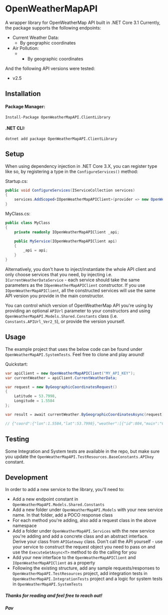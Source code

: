 ﻿
# OpenWeatherMapAPI
A wrapper library for OpenWeatherMap API built in .NET Core 3.1
Currently, the package supports the following endpoints:
- Current Weather Data:
	- By geographic coordinates
- Air Pollution:
	- - By geographic coordinates

And the following API versions were tested:
- v2.5

## Installation

#### Package Manager:
`Install-Package OpenWeatherMapAPI.ClientLibrary`
#### .NET CLI:
`dotnet add package OpenWeatherMapAPI.ClientLibrary`

## Setup

When using dependency injection in .NET Core 3.X, you can register type like so, by registering a type in the ```ConfigureServices()``` method:

Startup.cs:
```csharp
public void ConfigureServices(IServiceCollection services)
{
	services.AddScoped<IOpenWeatherMapAPIClient>(provider => new OpenWeatherMapAPIClient("MY_API_KEY"));
}
```

MyClass.cs:

```csharp
public class MyClass
{
	private readonly IOpenWeatherMapAPIClient _api;

	public MyService(IOpenWeatherMapAPIClient api)
	{
		_api = api;
	}
}
```

Alternatively, you don't have to inject/instantiate the whole API client and only choose services that you need, by injecting i.e. `ICurrentWeatherDataService` - each service should take the same parameters as the `IOpenWeatherMapAPIClient` constructor. If you use `IOpenWeatherMapAPIClient`, all the constructed services will use the same API version you provide in the main constructor.

You can control which version of OpenWeatherMap API you're using by providing an optional `APIUrl` parameter to your constructors and using `OpenWeatherMapAPI.Models.Shared.Constants` class (i.e. `Constants.APIUrl_Ver2_5`), or provide the version yourself.

## Usage

The example project that uses the below code can be found under `OpenWeatherMapAPI.SystemTests`. Feel free to clone and play around!

Quickstart:

```csharp
var apiClient = new OpenWeatherMapAPIClient("MY_API_KEY");
var currentWeather = apiClient.CurrentWeatherData;

var request = new ByGeographicCoordinatesRequest()
{
	Latitude = 53.7998,
	Longitude = 1.5584
};

var result = await currentWeather.ByGeographicCoordinatesAsync(request);

// {"coord":{"lon":1.5584,"lat":53.7998},"weather":[{"id":804,"main":"Clouds","description":"overcast clouds","icon":"04d"}],"base":"stations","main":{"temp":286.48,"feels_like":286.11,"temp_min":286.48,"temp_max":286.48,"pressure":1015,"humidity":86},"visibility":10000,"wind":{"speed":9.68,"deg":180},"clouds":{"all":100},"dt":1634563421,"sys":{"type":2,"id":2029944,"country":"GB","sunrise":1634538410,"sunset":1634575838},"timezone":0,"id":2650519,"name":"Easington","cod":200}

```
## Testing

Some Integration and System tests are available in the repo, but make sure you update the `OpenWeatherMapAPI.TestResources.BaseConstants.APIkey` constant.


## Development

In order to add a new service to the library, you'll need to:
- Add a new endpoint constant in `OpenWeatherMapAPI.Models.Shared.Constants`
- Add a new folder under `OpenWeatherMapAPI.Models` with your new service name. In that folder, add a POCO response class
- For each method you're adding, also add a request class in the above namespace
- Add a folder under `OpenWeatherMapAPI.Services` with the new service you're adding and add a concrete class and an abstract interface. Derive your class from `APIGateway` class. Don't call the API yourself - use your service to construct the request object you need to pass on and use the `ExecuteGetAsync<T>` method to do the calling for you
- Add your new interface to the `OpenWeatherMapAPIClient` and `IOpenWeatherMapAPIClient` as a property
- Following the existing structure, add any sample requests/responses to `OpenWeatherMapAPI.TestResources` project, add integration tests in `OpenWeatherMapAPI.IntegrationTests` project and a logic for system tests in `OpenWeatherMapAPI.SystemTests`

##### Thanks for reading and feel free to reach out!
##### Pav
